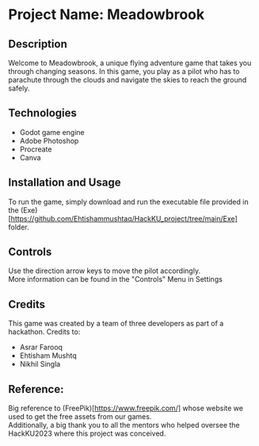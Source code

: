 # Project Name: Meadowbrook
## Description
Welcome to Meadowbrook, a unique flying adventure game that takes you through changing seasons. In this game, you play as a pilot who has to parachute through the clouds and navigate the skies to reach the ground safely.

## Technologies
- Godot game engine
- Adobe Photoshop
- Procreate
- Canva

## Installation and Usage
To run the game, simply download and run the executable file provided in the (Exe)[https://github.com/Ehtishammushtaq/HackKU_project/tree/main/Exe] folder. 

## Controls
Use the direction arrow keys to move the pilot accordingly. <br>
More information can be found in the "Controls" Menu in Settings

## Credits
This game was created by a team of three developers as part of a hackathon. Credits to:
- Asrar Farooq
- Ehtisham Mushtq
- Nikhil Singla

## Reference:
Big reference to (FreePik)[https://www.freepik.com/] whose website we used to get the free assets from our games. <br>
Additionally, a big thank you to all the mentors who helped oversee the HackKU2023 where this project was conceived.
